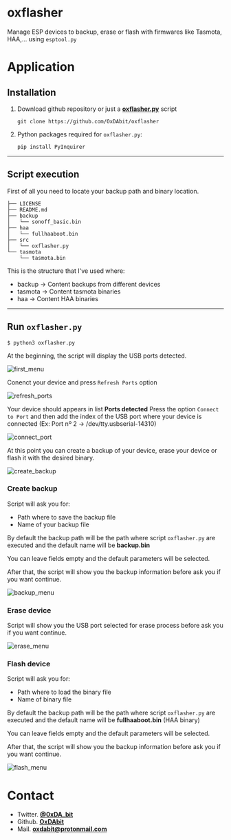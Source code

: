 # oxflasher

Manage ESP devices to backup, erase or flash with firmwares like Tasmota, HAA,... using `esptool.py`

# Application

## Installation

1. Download github repository or just a [**oxflasher.py**](https://github.com/OxDAbit/oxflasher/blob/main/src/oxflasher.py) script

	```
	git clone https://github.com/OxDAbit/oxflasher
	```

2. Python packages required for `oxflasher.py`:

	```
	pip install PyInquirer
	```

---
## Script execution

First of all you need to locate your backup path and binary location.

```
├── LICENSE
├── README.md
├── backup
│   └── sonoff_basic.bin
├── haa
│   └── fullhaaboot.bin
├── src
│   └── oxflasher.py
└── tasmota
	└── tasmota.bin
```

This is the structure that I've used where:
- backup -> Content backups from different devices
- tasmota -> Content tasmota binaries
- haa -> Content HAA binaries

---

## Run `oxflasher.py`
```
$ python3 oxflasher.py
```

At the beginning, the script will display the USB ports detected.

![first_menu](https://github.com/OxDAbit/oxflasher/tree/main/images/01-first_menu.png)

Conenct your device and press `Refresh Ports` option

![refresh_ports](https://github.com/OxDAbit/oxflasher/tree/main/images/02-refresh_ports.png)

Your device should appears in list **Ports detected**
Press the option `Connect to Port` and then add the index of the USB port where your device is connected (Ex: Port nº 2 -> /dev/tty.usbserial-14310)

![connect_port](https://github.com/OxDAbit/oxflasher/tree/main/images/03-connect_port.png)

At this point you can create a backup of your device, erase your device or flash it with the desired binary.

![create_backup](https://github.com/OxDAbit/oxflasher/tree/main/images/04-create_backup.png)

### Create backup

Script will ask you for:
- Path where to save the backup file
- Name of your backup file

By default the backup path will be the path where script `oxflasher.py` are executed and the default name will be **backup.bin**

You can leave fields empty and the default parameters will be selected.

After that, the script will show you the backup information before ask you if you want continue.

![backup_menu](https://github.com/OxDAbit/oxflasher/tree/main/images/05-backup_menu.png)

### Erase device

Script will show you the USB port selected for erase process before ask you if you want continue.

![erase_menu](https://github.com/OxDAbit/oxflasher/tree/main/images/06-erase_menu.png)

### Flash device

Script will ask you for:
- Path where to load the binary file
- Name of binary file

By default the backup path will be the path where script `oxflasher.py` are executed and the default name will be **fullhaaboot.bin** (HAA binary)

You can leave fields empty and the default parameters will be selected.

After that, the script will show you the backup information before ask you if you want continue.

![flash_menu](https://github.com/OxDAbit/oxflasher/tree/main/images/07-flash_menu.png)

Contact
=======
- Twitter. [**@0xDA_bit**](https://twitter.com/0xDA_bit)
- Github. [**OxDAbit**](https://github.com/OxDAbit)
- Mail. **oxdabit@protonmail.com**